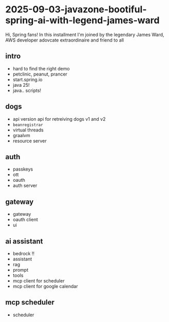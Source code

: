 # 2025-09-03-javazone-bootiful-spring-ai-with-legend-james-ward
Hi, Spring fans! In this installment I'm joined by the legendary James Ward, AWS developer adovcate extraordinaire and friend to all


## intro
- hard to find the right demo 
- petclinic, peanut, prancer 
- start.spring.io 
- java 25!
- java.. scripts!

## dogs
- api version api for retreiving dogs v1 and v2
- `beanregistrar` 
- virtual threads
- graalvm 
- resource server

## auth
- passkeys 
- ott 
- oauth 
- auth server 

## gateway
- gateway 
- oauth client
- ui 

## ai assistant
- bedrock !!
- assistant
- rag
- prompt 
- tools 
- mcp client for scheduler 
- mcp client for google calendar

## mcp scheduler
- scheduler

